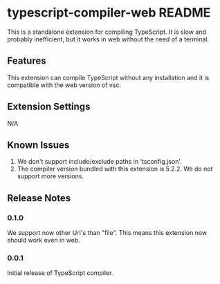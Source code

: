 # typescript-compiler-web README

This is a standalone extension for compiling TypeScript. It is slow and probably inefficient, but it works in web without the need of a terminal.

## Features

This extension can compile TypeScript without any installation and it is compatible with the web version of vsc.

## Extension Settings

N/A

## Known Issues

1. We don't support include/exclude paths in 'tsconfig.json'.
2. The compiler version bundled with this extension is 5.2.2. We do not support more versions.

## Release Notes

### 0.1.0

We support now other Uri's than "file". This means this extension now should work even in web.

### 0.0.1

Initial release of TypeScript compiler.